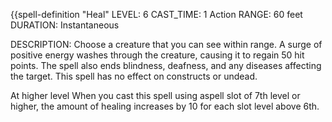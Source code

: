 {{spell-definition "Heal"
LEVEL: 6
CAST_TIME: 1 Action
RANGE: 60 feet
DURATION: Instantaneous

DESCRIPTION:
Choose a creature that you can see within range. A surge of positive energy washes through the creature, causing it to regain 50 hit points. The spell also ends blindness, deafness, and any diseases affecting the target. This spell has no effect on constructs or undead. 

At higher level
When you cast this spell using aspell slot of 7th level or higher, the amount of healing increases by 10 for each slot level above 6th.
